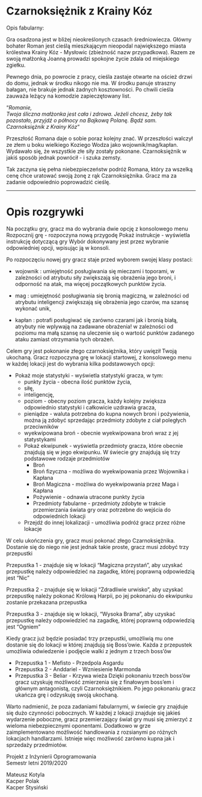 # Czarnoksiężnik z Krainy Kóz

Opis fabularny: 

Gra osadzona jest w bliżej nieokreślonych czasach średniowiecza. Główny bohater Roman jest cieślą mieszkającym nieopodal największego miasta królestwa Krainy Kóz - Mysłowic (zbieżność nazw przypadkowa). Razem ze swoją małżonką Joanną prowadzi spokojne życie zdala od miejskiego zgiełku.

Pewnego dnia, po powrocie z pracy, cieśla zastaje otwarte na oścież drzwi do domu, jednak w środku nikogo nie ma. W środku panuje straszny bałagan, nie brakuje jednak żadnych kosztowności. Po chwili cieśla zauważa leżący na komodzie zapieczętowany list. 

“*Romanie,  
Twoja śliczna małżonka jest cała i zdrowa. Jeżeli chcesz, żeby tak pozostało, przyjdź o północy na Bajkową Polanę. Bądź sam.  
Czarnoksiężnik z Krainy Kóz*“

Przeszłość Romana daje o sobie poraz kolejny znać. W przeszłości walczył ze złem u boku wielkiego Koziego Wodza jako wojownik/mag/kapłan. Wydawało się, że wszystkie złe siły zostały pokonane. Czarnoksiężnik w jakiś sposób jednak powrócił - i szuka zemsty.

Tak zaczyna się pełna niebezpieczeństw podróż Romana, który za wszelką cenę chce uratować swoją żonę z rąk Czarnoksiężnika. Gracz ma za zadanie odpowiednio poprowadzić cieślę.

---
# Opis rozgrywki

Na początku gry, gracz ma do wybrania dwie opcję z konsolowego menu
Rozpocznij grę - rozpoczyna nową przygodę
Pokaż instrukcje - wyświetla instrukcję dotyczącą gry
Wybór dokonywany jest przez wybranie odpowiedniej opcji, wpisując ją w konsoli.

Po rozpoczęciu nowej gry gracz staje przed wyborem swojej klasy postaci:

- wojownik
: umiejętność posługiwania się mieczami i toporami,
w zależności od atrybutu siły zwiększają się obrażenia jego broni, i odporność na atak,
ma więcej początkowych punktów życia.
- mag
: umiejętność posługiwania się bronią magiczną, w zależności od atrybutu
 inteligencji zwiększają się obrażenia jego czarów, ma szansę wykonać unik,

- kapłan
: potrafi posługiwać się zarówno czarami jak i bronią białą,
atrybuty nie wplywają na zadawane obrażenia!
w zależności od poziomu ma małą szansę na uleczenie się o wartość punktów zadanego ataku zamiast otrzymania tych obrażeń.


Celem gry jest pokonanie złego czarnoksiężnika, który uwięził Twoją ukochaną. Gracz rozpoczyna grę w lokacji startowej, z konsolowego menu w każdej lokacji jest do wybrania kilka podstawowych opcji:
* Pokaż moje statystyki - wyświetla statystyki gracza, w tym:
    * punkty życia - obecna ilość punktów życia,
    * siłę,
    * inteligencję,
    * poziom - obecny poziom gracza, każdy kolejny zwiększa odpowiednio statystyki i całkowicie uzdrawia gracza,
    * pieniądze - waluta potrzebna do kupna nowych broni i pożywienia, można ją zdobyć sprzedając przedmioty zdobyte z ciał poległych przeciwników
    * wyekwipowana broń - obecnie wyekwipowana broń wraz z jej statystykami
    * Pokaż ekwipunek - wyświetla przedmioty gracza, które obecnie znajdują się w jego ekwipunku. W świecie gry znajdują się trzy podstawowe rodzaje przedmiotów
        * Broń
        * Broń fizyczna - możliwa do wyekwipowania przez Wojownika i Kapłana
        * Broń Magiczna - możliwa do wyekwipowania przez Maga i Kapłana
        * Pożywienie - odnawia utracone punkty życia
        * Przedmioty fabularne - przedmioty zdobyte w trakcie przemierzania świata gry oraz potrzebne do wejścia do odpowiednich lokacji
    * Przejdź do innej lokalizacji - umożliwia podróż gracz przez różne lokacje

W celu ukończenia gry, gracz musi pokonać złego Czarnoksiężnika. Dostanie się do niego nie jest jednak takie proste, gracz musi zdobyć trzy przepustki

Przepustka 1 - znajduje się w lokacji “Magiczna przystań”, aby uzyskać przepustkę należy odpowiedzieć na zagadkę, której poprawną odpowiedzią jest “Nic”

Przepustka 2 - znajduje się w lokacji “Zdradliwie urwisko”, aby uzyskać przepustkę należy pokonać Królową Harpii, po jej pokonaniu do ekwipunku zostanie przekazana przepustka

Przepustka 3 - znajduje się w lokacji, “Wysoka Brama”, aby uzyskać przepustkę należy odpowiedzieć na zagadkę, której poprawną odpowiedzią jest “Ogniem”

Kiedy gracz już będzie posiadać trzy przepustki, umożliwią mu one dostanie się do lokacji w której znajdują się Boss’owie. Każda z przepustek umożliwia odwiedzenie i podjęcie walki z jednym z trzech boss’ów
* Przepustka 1 - Mefisto - Przedpola Asgardu
* Przepustka 2 - Anddariel - Wzniesienie Marmonda
* Przepustka 3 - Beliar - Krzywa wieża
Dzięki pokonaniu trzech boss’ów gracz uzyskuję możliwość zmierzenia się z finałowym boss’em i głównym antagonistą, czyli Czarnoksiężnikiem. Po jego pokonaniu gracz ukańcza grę i odzyskuję swoją ukochaną.

Warto nadmienić, że poza zadaniami fabularnymi, w świecie gry znajduje się dużo czynności pobocznych. W każdej z lokacji znajduje się jakieś wydarzenie poboczne, gracz przemierzający świat gry musi się zmierzyć z wieloma niebezpiecznymi oponentami. Dodatkowo w grze zaimplementowano możliwość handlowania z rozsianymi po różnych lokacjach handlarzami. Istnieje więc możliwość zarówno kupna jak i sprzedaży przedmiotów.


Projekt z Inżynierii Oprogramowania  
Semestr letni 2019/2020

Mateusz Kotyla  
Kacper Polak  
Kacper Stysiński